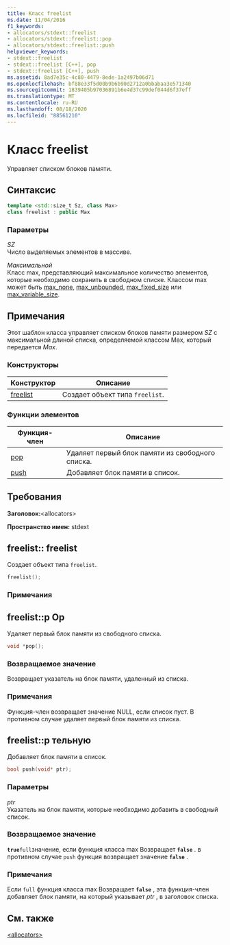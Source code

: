 ```yaml
---
title: Класс freelist
ms.date: 11/04/2016
f1_keywords:
- allocators/stdext::freelist
- allocators/stdext::freelist::pop
- allocators/stdext::freelist::push
helpviewer_keywords:
- stdext::freelist
- stdext::freelist [C++], pop
- stdext::freelist [C++], push
ms.assetid: 8ad7e35c-4c80-4479-8ede-1a2497b06d71
ms.openlocfilehash: bf88e33f5d00b9b6b90d2712a0bbabaa3e571340
ms.sourcegitcommit: 1839405b97036891b6e4d37c99def044d6f37eff
ms.translationtype: MT
ms.contentlocale: ru-RU
ms.lasthandoff: 08/18/2020
ms.locfileid: "88561210"
---
```

# <a name="freelist-class"></a>Класс freelist

Управляет списком блоков памяти.

## <a name="syntax"></a>Синтаксис

```cpp
template <std::size_t Sz, class Max>
class freelist : public Max
```

### <a name="parameters"></a>Параметры

*SZ*\
Число выделяемых элементов в массиве.

*Максимальной*\
Класс max, представляющий максимальное количество элементов, которые необходимо сохранить в свободном списке. Классом max может быть [max_none](../standard-library/max-none-class.md), [max_unbounded](../standard-library/max-unbounded-class.md), [max_fixed_size](../standard-library/max-fixed-size-class.md) или [max_variable_size](../standard-library/max-variable-size-class.md).

## <a name="remarks"></a>Примечания

Этот шаблон класса управляет списком блоков памяти размером *SZ* с максимальной длиной списка, определяемой классом Max, который передается *Max*.

### <a name="constructors"></a>Конструкторы

|Конструктор|Описание|
|-|-|
|[freelist](#freelist)|Создает объект типа `freelist`.|

### <a name="member-functions"></a>Функции элементов

|Функция-член|Описание|
|-|-|
|[pор](#pop)|Удаляет первый блок памяти из свободного списка.|
|[push](#push)|Добавляет блок памяти в список.|

## <a name="requirements"></a>Требования

**Заголовок:**\<allocators>

**Пространство имен:** stdext

## <a name="freelistfreelist"></a><a name="freelist"></a> freelist:: freelist

Создает объект типа `freelist`.

```cpp
freelist();
```

### <a name="remarks"></a>Примечания

## <a name="freelistpop"></a><a name="pop"></a> freelist::p Op

Удаляет первый блок памяти из свободного списка.

```cpp
void *pop();
```

### <a name="return-value"></a>Возвращаемое значение

Возвращает указатель на блок памяти, удаленный из списка.

### <a name="remarks"></a>Примечания

Функция-член возвращает значение NULL, если список пуст. В противном случае удаляет первый блок памяти из списка.

## <a name="freelistpush"></a><a name="push"></a> freelist::p тельную

Добавляет блок памяти в список.

```cpp
bool push(void* ptr);
```

### <a name="parameters"></a>Параметры

*ptr*\
Указатель на блок памяти, которые необходимо добавить в свободный список.

### <a name="return-value"></a>Возвращаемое значение

**`true`**`full`значение, если функция класса max Возвращает **`false`** . в противном случае `push` функция возвращает значение **`false`** .

### <a name="remarks"></a>Примечания

Если `full` функция класса max Возвращает **`false`** , эта функция-член добавляет блок памяти, на который указывает *ptr* , в заголовок списка.

## <a name="see-also"></a>См. также

[\<allocators>](../standard-library/allocators-header.md)

